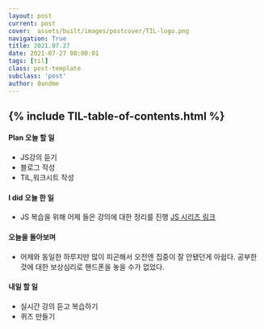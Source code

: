 ```yaml
---
layout: post
current: post
cover:  assets/built/images/postcover/TIL-logo.png
navigation: True
title: 2021.07.27
date: 2021-07-27 00:00:01
tags: [til]
class: post-template
subclass: 'post'
author: 0andme
---
```

{% include TIL-table-of-contents.html %}
---


<!-- excerpt-start -->

#### Plan 오늘 할 일
+ JS강의 듣기
+ 블로그 작성
+ TIL,워크시트 작성
 
#### I did 오늘 한 일
+ JS 복습을 위해 어제 들은 강의에 대한 정리를 진행
[JS 시리즈 링크](https://velog.io/@0mi/series/JavaScript)

#### 오늘을 돌아보며
+ 어제와 동일한 하루지만 많이 피곤해서 오전엔 집중이 잘 안됐던게 아쉽다. 공부한 것에 대한 보상심리로 핸드폰을 놓을 수가 없었다. 
  
#### 내일 할 일
+ 실시간 강의 듣고 복습하기
+ 퀴즈 만들기
